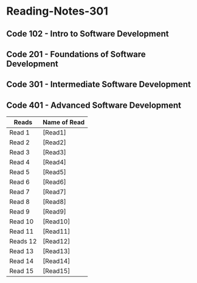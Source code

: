 # Reading-Notes-301
## Code 102 - Intro to Software Development
## Code 201 - Foundations of Software Development
## Code 301 - Intermediate Software Development
## Code 401 - Advanced Software Development


| Reads   | Name of Read |
| ----------- | ----------- |
| Read 1  | [Read1]|
| Read 2  | [Read2]|
| Read 3  | [Read3]|
| Read 4  | [Read4]|
| Read 5  | [Read5]|
| Read 6  | [Read6]|
| Read 7  | [Read7]|
| Read 8  | [Read8]|
| Read 9  | [Read9]|
| Read 10 | [Read10]|
| Read 11 | [Read11]|
| Reads 12| [Read12]|
| Read 13 | [Read13]|
| Read 14 | [Read14]|
| Read 15 | [Read15]|